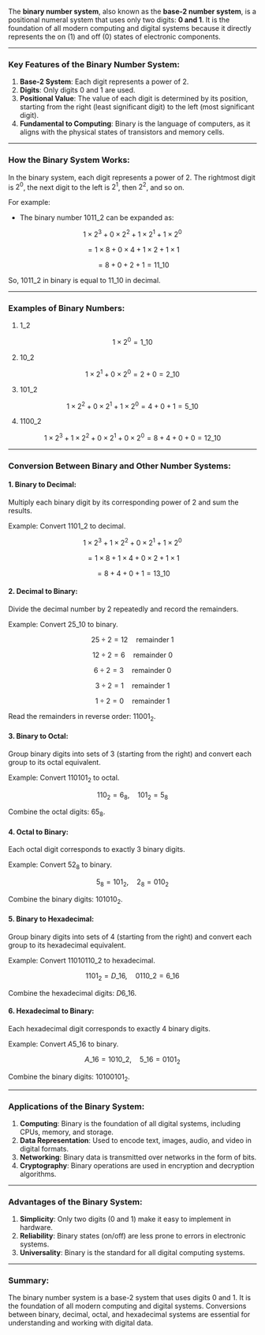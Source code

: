 The **binary number system**, also known as the **base-2 number system**, is a positional numeral system that uses only two digits: **0 and 1**. It is the foundation of all modern computing and digital systems because it directly represents the on (1) and off (0) states of electronic components.

---

### Key Features of the Binary Number System:

1. **Base-2 System**: Each digit represents a power of 2.
2. **Digits**: Only digits 0 and 1 are used.
3. **Positional Value**: The value of each digit is determined by its position, starting from the right (least significant digit) to the left (most significant digit).
4. **Fundamental to Computing**: Binary is the language of computers, as it aligns with the physical states of transistors and memory cells.

---

### How the Binary System Works:

In the binary system, each digit represents a power of 2. The rightmost digit is $2^0$, the next digit to the left is $2^1$, then $2^2$, and so on.

For example:

- The binary number $1011\_{2}$ can be expanded as:

$$
1 \times 2^3 + 0 \times 2^2 + 1 \times 2^1 + 1 \times 2^0
$$

$$
= 1 \times 8 + 0 \times 4 + 1 \times 2 + 1 \times 1
$$

$$
= 8 + 0 + 2 + 1 = 11\_{10}
$$

So, $1011\_{2}$ in binary is equal to $11\_{10}$ in decimal.

---

### Examples of Binary Numbers:

1. $1\_{2}$

$$
1 \times 2^0 = 1\_{10}
$$

2. $10\_{2}$

$$
1 \times 2^1 + 0 \times 2^0 = 2 + 0 = 2\_{10}
$$

3. $101\_{2}$

$$
1 \times 2^2 + 0 \times 2^1 + 1 \times 2^0 = 4 + 0 + 1 = 5\_{10}
$$

4. $1100\_{2}$

$$
1 \times 2^3 + 1 \times 2^2 + 0 \times 2^1 + 0 \times 2^0 = 8 + 4 + 0 + 0 = 12\_{10}
$$

---

### Conversion Between Binary and Other Number Systems:

#### 1. **Binary to Decimal**:

Multiply each binary digit by its corresponding power of 2 and sum the results.

Example: Convert $1101\_{2}$ to decimal.

$$
1 \times 2^3 + 1 \times 2^2 + 0 \times 2^1 + 1 \times 2^0
$$

$$
= 1 \times 8 + 1 \times 4 + 0 \times 2 + 1 \times 1
$$

$$
= 8 + 4 + 0 + 1 = 13\_{10}
$$

#### 2. **Decimal to Binary**:

Divide the decimal number by 2 repeatedly and record the remainders.

Example: Convert $25\_{10}$ to binary.

$$
25 \div 2 = 12 \quad \text{remainder } 1
$$

$$
12 \div 2 = 6 \quad \text{remainder } 0
$$

$$
6 \div 2 = 3 \quad \text{remainder } 0
$$

$$
3 \div 2 = 1 \quad \text{remainder } 1
$$

$$
1 \div 2 = 0 \quad \text{remainder } 1
$$

Read the remainders in reverse order: $11001_2$.

#### 3. **Binary to Octal**:

Group binary digits into sets of 3 (starting from the right) and convert each group to its octal equivalent.

Example: Convert $110101_2$ to octal.

$$
110_2 = 6_8, \quad 101_2 = 5_8
$$

Combine the octal digits: $65_8$.

#### 4. **Octal to Binary**:

Each octal digit corresponds to exactly 3 binary digits.

Example: Convert $52_8$ to binary.

$$
5_8 = 101_2, \quad 2_8 = 010_2
$$

Combine the binary digits: $101010_2$.

#### 5. **Binary to Hexadecimal**:

Group binary digits into sets of 4 (starting from the right) and convert each group to its hexadecimal equivalent.

Example: Convert $11010110\_{2}$ to hexadecimal.

$$
1101_2 = D\_{16}, \quad 0110\_{2} = 6\_{16}
$$

Combine the hexadecimal digits: $D6\_{16}$.

#### 6. **Hexadecimal to Binary**:

Each hexadecimal digit corresponds to exactly 4 binary digits.

Example: Convert $A5\_{16}$ to binary.

$$
A\_{16} = 1010\_{2}, \quad 5\_{16} = 0101_2
$$

Combine the binary digits: $10100101_2$.

---

### Applications of the Binary System:

1. **Computing**: Binary is the foundation of all digital systems, including CPUs, memory, and storage.
2. **Data Representation**: Used to encode text, images, audio, and video in digital formats.
3. **Networking**: Binary data is transmitted over networks in the form of bits.
4. **Cryptography**: Binary operations are used in encryption and decryption algorithms.

---

### Advantages of the Binary System:

1. **Simplicity**: Only two digits (0 and 1) make it easy to implement in hardware.
2. **Reliability**: Binary states (on/off) are less prone to errors in electronic systems.
3. **Universality**: Binary is the standard for all digital computing systems.

---

### Summary:

The binary number system is a base-2 system that uses digits 0 and 1. It is the foundation of all modern computing and digital systems. Conversions between binary, decimal, octal, and hexadecimal systems are essential for understanding and working with digital data.
